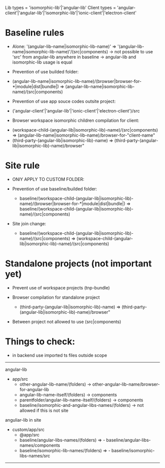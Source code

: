 Lib types     = 'isomorphic-lib'|'angular-lib'
Client types  = 'angular-client'|'angular-lib'|'isomorphic-lib'|'ionic-client'|'electron-client'



# Baseline rules

+ Alone: '(angular-lib-name|isomorphic-lib-name)' 
=>  '(angular-lib-name|isomorphic-lib-name)'/(src|components)
->  not possible to use 'src' from angular-lib anywhere in baseline
->  angular-lib and isomorphic-lib usage is equal

+ Prevention of use builded folder:
-   (angular-lib-name|isomorphic-lib-name)/(browser|browser-for-*|module|dist|bundle|)
=>  (angular-lib-name|isomorphic-lib-name)/(src|components)

+ Prevention of use app souce codes outsite project:
-   ('angular-client'|'angular-lib'|'ionic-client'|'electron-client')/src

+ Browser workspace isomorphic children compilation for client:
-   (workspace-child-(angular-lib|isomorphic-lib)-name)/(src|components)
=>  (angular-lib-name|isomorphic-lib-name)/browser-for-"client-name"
-   (third-party-(angular-lib|isomorphic-lib)-name)
=>  (third-party-(angular-lib|isomorphic-lib)-name)/browser"


# Site rule

+ ONlY APPLY TO CUSTOM FOLDER:

+ Prevention of use baseline/builded folder:
  -   baseline/(workspace-child-(angular-lib|isomorphic-lib)-name)/(browser|browser-for-*|module|dist|bundle|)
  => baseline/(workspace-child-(angular-lib|isomorphic-lib)-name)/(src|components)

+ Site join change: 
  -   baseline/(workspace-child-(angular-lib|isomorphic-lib)-name)/(src|components)
  =>  (workspace-child-(angular-lib|isomorphic-lib)-name)/(src|components)


# Standalone projects (not important yet)
+ Prevent use of workspace projects (tnp-bundle)

+ Browser compilation for standalone project
  -   (third-party-(angular-lib|isomorphic-lib)-name)
  =>  (third-party-(angular-lib|isomorphic-lib)-name)/browser"

+ Between project not allowed to use (src|components)


# Things to check:
- in backend use imported ts files outside scope



----------------------------------------------------------------------------------------------------
angular-lib             
  + app/src    
    - other-angular-lib-name/(folders) -> other-angular-lib-name/browser-for-angular-lib
    - angular-lib-name-itself/(folders) -> components
    - parentfolder/angular-lib-name-itself/(folders) -> components
    - baseline/isomorphic-and-angular-libs-names/(folders) -> not allowed if this is not site

anguliar-lib in site       
  + custom/app/src
    - @app/src
    - baseline/angular-libs-names/(folders) => - baseline/angular-libs-names/components
    - baseline/isomorphic-lib-names/(folders) => - baseline/isomorphic-libs-names/src
----------------------------------------------------------------------------------------------------

